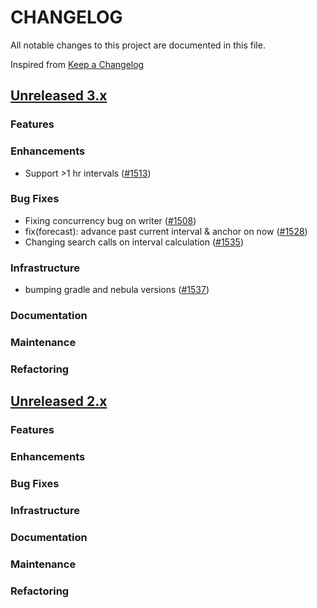 # CHANGELOG
All notable changes to this project are documented in this file.

Inspired from [Keep a Changelog](https://keepachangelog.com/en/1.1.0/)

## [Unreleased 3.x](https://github.com/opensearch-project/anomaly-detection/compare/3.0...HEAD)
### Features
### Enhancements
- Support >1 hr intervals ([#1513](https://github.com/opensearch-project/anomaly-detection/pull/1513))


### Bug Fixes
- Fixing concurrency bug on writer ([#1508](https://github.com/opensearch-project/anomaly-detection/pull/1508))
- fix(forecast): advance past current interval & anchor on now ([#1528](https://github.com/opensearch-project/anomaly-detection/pull/1528))
- Changing search calls on interval calculation ([#1535](https://github.com/opensearch-project/anomaly-detection/pull/1535))

### Infrastructure
- bumping gradle and nebula versions ([#1537](https://github.com/opensearch-project/anomaly-detection/pull/1537))

### Documentation
### Maintenance
### Refactoring

## [Unreleased 2.x](https://github.com/opensearch-project/anomaly-detection/compare/2.19...2.x)
### Features
### Enhancements
### Bug Fixes
### Infrastructure
### Documentation
### Maintenance
### Refactoring

